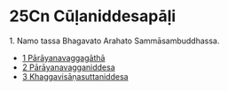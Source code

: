 

# 25Cn Cūḷaniddesapāḷi

1\. Namo tassa Bhagavato Arahato Sammāsambuddhassa.

* [1 Pārāyanavaggagāthā](1.md)
* [2 Pārāyanavagganiddesa](2.md)
* [3 Khaggavisāṇasuttaniddesa](3.md)



